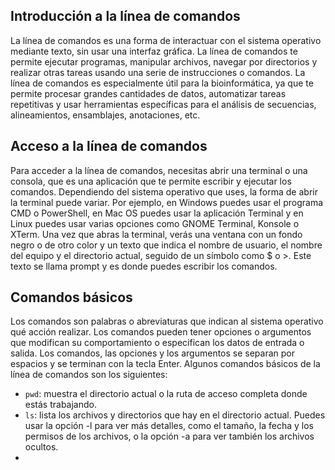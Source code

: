 ## Introducción a la línea de comandos
La línea de comandos es una forma de interactuar con el sistema operativo mediante texto, sin usar una interfaz gráfica. La línea de comandos te permite ejecutar programas, manipular archivos, navegar por directorios y realizar otras tareas usando una serie de instrucciones o comandos. La línea de comandos es especialmente útil para la bioinformática, ya que te permite procesar grandes cantidades de datos, automatizar tareas repetitivas y usar herramientas específicas para el análisis de secuencias, alineamientos, ensamblajes, anotaciones, etc.

## Acceso a la línea de comandos
Para acceder a la línea de comandos, necesitas abrir una terminal o una consola, que es una aplicación que te permite escribir y ejecutar los comandos. Dependiendo del sistema operativo que uses, la forma de abrir la terminal puede variar. Por ejemplo, en Windows puedes usar el programa CMD o PowerShell, en Mac OS puedes usar la aplicación Terminal y en Linux puedes usar varias opciones como GNOME Terminal, Konsole o XTerm. Una vez que abras la terminal, verás una ventana con un fondo negro o de otro color y un texto que indica el nombre de usuario, el nombre del equipo y el directorio actual, seguido de un símbolo como $ o >. Este texto se llama prompt y es donde puedes escribir los comandos.

## Comandos básicos
Los comandos son palabras o abreviaturas que indican al sistema operativo qué acción realizar. Los comandos pueden tener opciones o argumentos que modifican su comportamiento o especifican los datos de entrada o salida. Los comandos, las opciones y los argumentos se separan por espacios y se terminan con la tecla Enter. Algunos comandos básicos de la línea de comandos son los siguientes:


- `pwd`: muestra el directorio actual o la ruta de acceso completa donde estás trabajando.
- `ls`: lista los archivos y directorios que hay en el directorio actual. Puedes usar la opción -l para ver más detalles, como el tamaño, la fecha y los permisos de los archivos, o la opción -a para ver también los archivos ocultos.
- 
